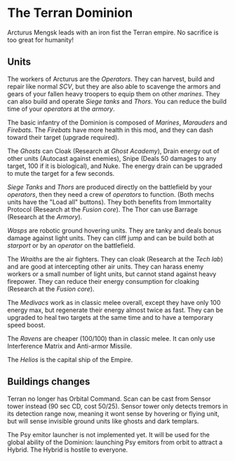 # The Terran Dominion

Arcturus Mengsk leads with an iron fist the Terran empire. No sacrifice is too great for humanity!

## Units

The workers of Arcturus are the *Operators*. They can harvest, build and repair like normal *SCV*, but they are also able to scavenge the armors and gears of your fallen heavy troopers to equip them on other *marines*. They can also build and operate *Siege tanks* and *Thors*. You can reduce the build time of your *operators* at the *armory*.

The basic infantry of the Dominion is composed of *Marines*, *Marauders* and *Firebats*. The *Firebats* have more health in this mod, and they can dash toward their target (upgrade required).

The *Ghosts* can Cloak (Research at *Ghost Academy*), Drain energy out of other units (Autocast against enemies), Snipe (Deals 50 damages to any target, 100 if it is biological), and Nuke. The energy drain can be upgraded to mute the target for a few seconds.

*Siege Tanks* and *Thors* are produced directly on the battlefield by your *operators*, then they need a crew of *operators* to function. (Both mechs units have the "Load all" buttons). They both benefits from Immortality Protocol (Research at the *Fusion core*). The Thor can use Barrage (Research at the *Armory*).

*Wasps* are robotic ground hovering units. They are tanky and deals bonus damage against light units. They can cliff jump and can be build both at *starport* or by an *operator* on the battlefield. 

The *Wraiths* are the air fighters. They can cloak (Research at the *Tech lab*) and are good at intercepting other air units. They can harass enemy workers or a small number of light units, but cannot stand against heavy firepower. They can reduce their energy consumption for cloaking (Research at the *Fusion core*).

The *Medivacs* work as in classic melee overall, except they have only 100 energy max, but regenerate their energy almost twice as fast. They can be upgraded to heal two targets at the same time and to have a temporary speed boost.

The *Ravens* are cheaper (100/100) than in classic melee. It can only use Interference Matrix and Anti-armor Missile.

The *Helios* is the capital ship of the Empire.

## Buildings changes

Terran no longer has Orbital Command. Scan can be cast from Sensor tower instead (90 sec CD, cost 50/25).
Sensor tower only detects tremors in its detection range now, meaning it wont sense by hovering or flying unit, but will sense invisible ground units like ghosts and dark templars.

The Psy emitor launcher is not implemented yet. It will be used for the global ability of the Dominion: launching Psy emitors from orbit to attract a Hybrid. The Hybrid is hostile to everyone.
